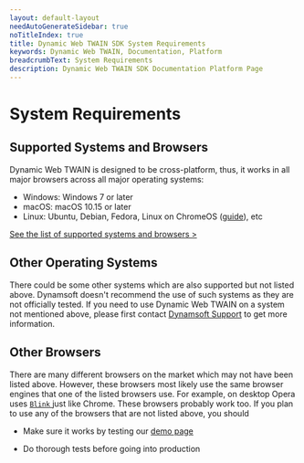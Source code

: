 ```yaml
---
layout: default-layout
needAutoGenerateSidebar: true
noTitleIndex: true
title: Dynamic Web TWAIN SDK System Requirements
keywords: Dynamic Web TWAIN, Documentation, Platform
breadcrumbText: System Requirements
description: Dynamic Web TWAIN SDK Documentation Platform Page
---
```


# System Requirements

## Supported Systems and Browsers

Dynamic Web TWAIN is designed to be cross-platform, thus, it works in all major browsers across all major operating systems:

* Windows: Windows 7 or later
* macOS: macOS 10.15 or later
* Linux: Ubuntu, Debian, Fedora, Linux on ChromeOS ([guide](https://www.dynamsoft.com/codepool/chrome-os-web-document-scanning.html)), etc

[See the list of supported systems and browsers >](https://www.dynamsoft.com/web-twain/features/)

## Other Operating Systems

There could be some other systems which are also supported but not listed above. Dynamsoft doesn't recommend the use of such systems as they are not officially tested. If you need to use Dynamic Web TWAIN on a system not mentioned above, please first contact [Dynamsoft Support](/_articles/about/getsupport.md) to get more information.

## Other Browsers

There are many different browsers on the market which may not have been listed above. However, these browsers most likely use the same browser engines that one of the listed browsers use. For example, on desktop Opera uses [ `Blink` ](https://en.wikipedia.org/wiki/Blink_(web_engine)) just like Chrome. These browsers probably work too. If you plan to use any of the browsers that are not listed above, you should

- Make sure it works by testing our [demo page](https://demo.dynamsoft.com/dwt/online_demo_scan.aspx)

- Do thorough tests before going into production
